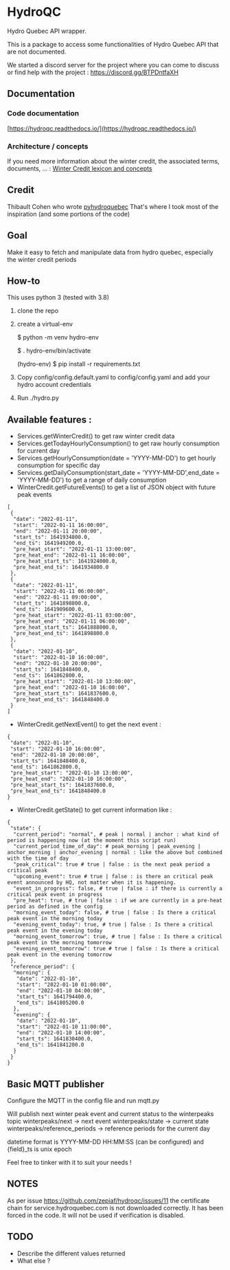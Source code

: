 # HydroQC
Hydro Quebec API wrapper.

This is a package to access some functionalities of Hydro Quebec API that are not documented.

We started a discord server for the project where you can come to discuss or find help with the project : https://discord.gg/BTPDntfaXH

## Documentation

### Code documentation
[https://hydroqc.readthedocs.io/](https://hydroqc.readthedocs.io/)

### Architecture / concepts
If you need more information about the winter credit, the associated terms, documents, ... :
   [Winter Credit lexicon and concepts](https://hydroqc.readthedocs.io/en/latest/wintercredit/wintercredit.html)

## Credit

Thibault Cohen who wrote [pyhydroquebec](https://github.com/titilambert/pyhydroquebec/) 
That's where I took most of the inspiration (and some portions of the code)

## Goal

Make it easy to fetch and manipulate data from hydro quebec, especially the winter credit periods

## How-to
This uses python 3 (tested with 3.8)

1. clone the repo
2. create a virtual-env

    $ python -m venv hydro-env

    $ . hydro-env/bin/activate

    (hydro-env) $ pip install -r requirements.txt


3. Copy config/config.default.yaml to config/config.yaml and add your hydro account credentials
4. Run ./hydro.py

## Available features :

- Services.getWinterCredit() to get raw winter credit data
- Services.getTodayHourlyConsumption() to get raw hourly consumption for current day
- Services.getHourlyConsumption(date = 'YYYY-MM-DD') to get hourly consumption for specific day
- Services.getDailyConsumption(start_date = 'YYYY-MM-DD',end_date = 'YYYY-MM-DD') to get a range of daily consumption
- WinterCredit.getFutureEvents() to get a list of JSON object with future peak events
```
[
 {
  "date": "2022-01-11",
  "start": "2022-01-11 16:00:00",
  "end": "2022-01-11 20:00:00",
  "start_ts": 1641934800.0,
  "end_ts": 1641949200.0,
  "pre_heat_start": "2022-01-11 13:00:00",
  "pre_heat_end": "2022-01-11 16:00:00",
  "pre_heat_start_ts": 1641924000.0,
  "pre_heat_end_ts": 1641934800.0
 },
 {
  "date": "2022-01-11",
  "start": "2022-01-11 06:00:00",
  "end": "2022-01-11 09:00:00",
  "start_ts": 1641898800.0,
  "end_ts": 1641909600.0,
  "pre_heat_start": "2022-01-11 03:00:00",
  "pre_heat_end": "2022-01-11 06:00:00",
  "pre_heat_start_ts": 1641888000.0,
  "pre_heat_end_ts": 1641898800.0
 },
 {
  "date": "2022-01-10",
  "start": "2022-01-10 16:00:00",
  "end": "2022-01-10 20:00:00",
  "start_ts": 1641848400.0,
  "end_ts": 1641862800.0,
  "pre_heat_start": "2022-01-10 13:00:00",
  "pre_heat_end": "2022-01-10 16:00:00",
  "pre_heat_start_ts": 1641837600.0,
  "pre_heat_end_ts": 1641848400.0
 }
]

```
- WinterCredit.getNextEvent() to get the next event :
```
{
 "date": "2022-01-10",
 "start": "2022-01-10 16:00:00",
 "end": "2022-01-10 20:00:00",
 "start_ts": 1641848400.0,
 "end_ts": 1641862800.0,
 "pre_heat_start": "2022-01-10 13:00:00",
 "pre_heat_end": "2022-01-10 16:00:00",
 "pre_heat_start_ts": 1641837600.0,
 "pre_heat_end_ts": 1641848400.0
}
```
- WinterCredit.getState() to get current information like :
```
{
 "state": {
  "current_period": "normal", # peak | normal | anchor : what kind of period is happening now (at the moment this script run)
  "current_period_time_of_day": # peak_morning | peak_evening | anchor_morning | anchor_evening | normal : like the above but combined with the time of day
  "peak_critical": true # true | false : is the next peak period a critical peak
  "upcoming_event": true # true | false : is there an critical peak event announced by HQ, not matter when it is happening.
  "event_in_progress": false, # true | false : if there is currently a critical peak event in progress
  "pre_heat": true, # true | false : if we are currently in a pre-heat period as defined in the config
  "morning_event_today": false, # true | false : Is there a critical peak event in the morning today
  "evening_event_today": true, # true | false : Is there a critical peak event in the evening today
  "morning_event_tomorrow": true, # true | false : Is there a critical peak event in the morning tomorrow
  "evening_event_tomorrow": true # true | false : Is there a critical peak event in the evening tomorrow
 },
 "reference_period": {
  "morning": {
   "date": "2022-01-10",
   "start": "2022-01-10 01:00:00",
   "end": "2022-01-10 04:00:00",
   "start_ts": 1641794400.0,
   "end_ts": 1641805200.0
  },
  "evening": {
   "date": "2022-01-10",
   "start": "2022-01-10 11:00:00",
   "end": "2022-01-10 14:00:00",
   "start_ts": 1641830400.0,
   "end_ts": 1641841200.0
  }
 }
}

```
## Basic MQTT publisher

Configure the MQTT in the config file and run mqtt.py

Will publish next winter peak event and current status to the winterpeaks topic
winterpeaks/next -> next event
winterpeaks/state -> current state
winterpeaks/reference_periods -> reference periods for the current day

datetime format is YYYY-MM-DD HH:MM:SS (can be configured) and {field}_ts is unix epoch

Feel free to tinker with it to suit your needs !

## NOTES

As per issue https://github.com/zepiaf/hydroqc/issues/11 the certificate chain for service.hydroquebec.com is not 
downloaded correctly. It has been forced in the code. It will not be used if verification is disabled.

## TODO 
- Describe the different values returned
- What else ?

